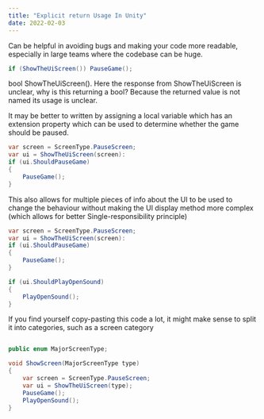 ```yaml
---
title: "Explicit return Usage In Unity"
date: 2022-02-03
---
```


Can be helpful in avoiding bugs and making your code more readable, especially in large teams where the codebase can be huge.

```C#
if (ShowTheUiScreen()) PauseGame();
```

bool ShowTheUiScreen().
Here the response from ShowTheUiScreen is unclear, why is this returning a bool? Because the returned value is not named its usage is unclear.

It may be better to written by assigning a local variable which has an extension property which can be used to determine whether the game should be paused.

```C#
var screen = ScreenType.PauseScreen;
var ui = ShowTheUiScreen(screen):
if (ui.ShouldPauseGame)
{
    PauseGame();
}
```
This also allows for multiple pieces of info about the UI to be used to change the behaviour without making the UI display method more complex (which allows for better Single-responsibility principle)
```C#
var screen = ScreenType.PauseScreen;
var ui = ShowTheUiScreen(screen):
if (ui.ShouldPauseGame)
{
    PauseGame();
}

if (ui.ShouldPlayOpenSound)
{
    PlayOpenSound();
}
```

If you find yourself copy-pasting this code a lot, it might make sense to split it into categories, such as a screen category

```C#

public enum MajorScreenType;

void ShowScreen(MajorScreenType type)
{
    var screen = ScreenType.PauseScreen;
    var ui = ShowTheUiScreen(type);
    PauseGame();
    PlayOpenSound();
}

```
